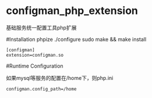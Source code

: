 # configman_php_extension
基础服务统一配置工具php扩展

#Installation
    phpize
    ./configure
    sudo make && make install
    
    [configman]
    extension=configman.so
    
#Runtime Configuration

如果mysql等服务的配置在/home下，则php.ini

    configman.config_path=/home
